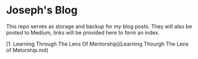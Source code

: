 # Joseph's Blog

This repo serves as storage and backup for my blog posts. They will also be posted to Medium, links will be provided here to form an index.

[1. Learning Through The Lens Of Mentorship](Learning Thourgh The Lens of Metorship.md)

